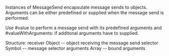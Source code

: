 Instances of MessageSend encapsulate message sends to objects. Arguments can be either predefined or supplied when the message send is performed. Use #value to perform a message send with its predefined arguments and #valueWithArguments: if additonal arguments have to supplied.Structure: receiver		Object -- object receiving the message send selector		Symbol -- message selector arguments		Array -- bound arguments
